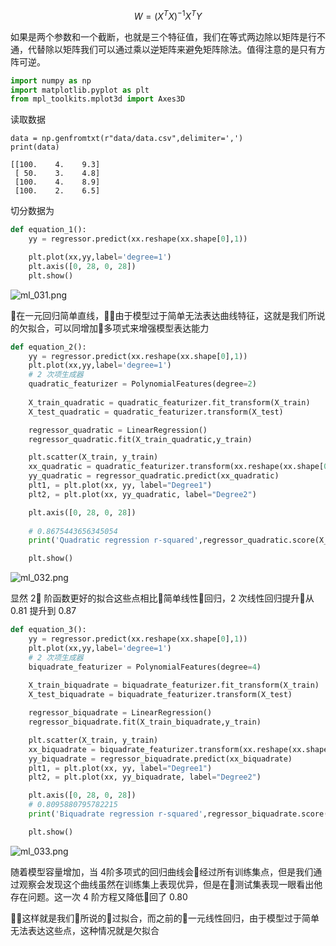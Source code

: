 $$ W = (X^TX)^{-1}X^TY$$

如果是两个参数和一个截断，也就是三个特征值，我们在等式两边除以矩阵是行不通，代替除以矩阵我们可以通过乘以逆矩阵来避免矩阵除法。值得注意的是只有方阵可逆。


```python
import numpy as np
import matplotlib.pyplot as plt
from mpl_toolkits.mplot3d import Axes3D
```
读取数据
```
data = np.genfromtxt(r"data/data.csv",delimiter=',')
print(data)

```

```
[[100.    4.    9.3]
 [ 50.    3.    4.8]
 [100.    4.    8.9]
 [100.    2.    6.5]
```

切分数据为

```python
def equation_1():
    yy = regressor.predict(xx.reshape(xx.shape[0],1))

    plt.plot(xx,yy,label='degree=1')
    plt.axis([0, 28, 0, 28])
    plt.show()
```

![ml_031.png](https://upload-images.jianshu.io/upload_images/8207483-c83852685262cc6e.png?imageMogr2/auto-orient/strip%7CimageView2/2/w/1240)

在一元回归简单直线，由于模型过于简单无法表达曲线特征，这就是我们所说的欠拟合，可以同增加多项式来增强模型表达能力

```python
def equation_2():
    yy = regressor.predict(xx.reshape(xx.shape[0],1))
    plt.plot(xx,yy,label='degree=1')
    # 2 次项生成器
    quadratic_featurizer = PolynomialFeatures(degree=2)
    
    X_train_quadratic = quadratic_featurizer.fit_transform(X_train)
    X_test_quadratic = quadratic_featurizer.transform(X_test)

    regressor_quadratic = LinearRegression()
    regressor_quadratic.fit(X_train_quadratic,y_train)

    plt.scatter(X_train, y_train)
    xx_quadratic = quadratic_featurizer.transform(xx.reshape(xx.shape[0],1))
    yy_quadratic = regressor_quadratic.predict(xx_quadratic)
    plt1, = plt.plot(xx, yy, label="Degree1")
    plt2, = plt.plot(xx, yy_quadratic, label="Degree2")

    plt.axis([0, 28, 0, 28])
    
    # 0.8675443656345054
    print('Quadratic regression r-squared',regressor_quadratic.score(X_test_quadratic,y_test))

    plt.show()

```
![ml_032.png](https://upload-images.jianshu.io/upload_images/8207483-c89e4f3b8c7de409.png?imageMogr2/auto-orient/strip%7CimageView2/2/w/1240)

显然 2 阶函数更好的拟合这些点相比简单线性回归，2 次线性回归提升从 0.81 提升到 0.87
```python
def equation_3():
    yy = regressor.predict(xx.reshape(xx.shape[0],1))
    plt.plot(xx,yy,label='degree=1')
    # 2 次项生成器
    biquadrate_featurizer = PolynomialFeatures(degree=4)
    
    X_train_biquadrate = biquadrate_featurizer.fit_transform(X_train)
    X_test_biquadrate = biquadrate_featurizer.transform(X_test)

    regressor_biquadrate = LinearRegression()
    regressor_biquadrate.fit(X_train_biquadrate,y_train)

    plt.scatter(X_train, y_train)
    xx_biquadrate = biquadrate_featurizer.transform(xx.reshape(xx.shape[0],1))
    yy_biquadrate = regressor_biquadrate.predict(xx_biquadrate)
    plt1, = plt.plot(xx, yy, label="Degree1")
    plt2, = plt.plot(xx, yy_biquadrate, label="Degree2")

    plt.axis([0, 28, 0, 28])
    # 0.8095880795782215
    print('Biquadrate regression r-squared',regressor_biquadrate.score(X_test_biquadrate,y_test))

    plt.show()

```

![ml_033.png](https://upload-images.jianshu.io/upload_images/8207483-2db01d313b287418.png?imageMogr2/auto-orient/strip%7CimageView2/2/w/1240)

随着模型容量增加，当 4阶多项式的回归曲线会经过所有训练集点，但是我们通过观察会发现这个曲线虽然在训练集上表现优异，但是在测试集表现一眼看出他存在问题。这一次 4 阶方程又降低回了 0.80

这样就是我们所说的过拟合，而之前的一元线性回归，由于模型过于简单无法表达这些点，这种情况就是欠拟合